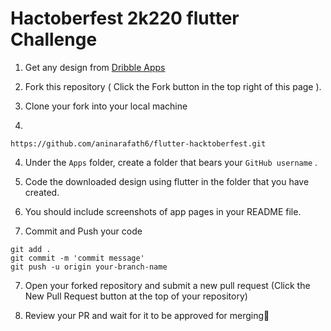 # Hactoberfest 2k220 flutter Challenge

1. Get any design from [Dribble Apps](https://dribbble.com/search/shots/popular/mobile?q=apps) 

2. Fork this repository ( Click the Fork button in the top right of this page ).

3. Clone your fork into your local machine
4. 

```
https://github.com/aninarafath6/flutter-hacktoberfest.git
```

4. Under the ```Apps``` folder, create a folder that bears your ```GitHub username``` .

5. Code the downloaded design using flutter in the folder that you have created.

6. You should include screenshots of app pages in your README file.

7. Commit and Push your code

```
git add .
git commit -m 'commit message'
git push -u origin your-branch-name
```
7. Open your forked repository and submit a new pull request (Click the New Pull Request button at the top of your repository)

8. Review your PR and wait for it to be approved for merging🎉
